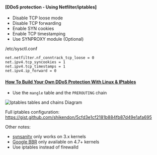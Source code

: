 #### [DDoS protection - Using Netfilter/iptables]

- Disable TCP loose mode
- Disable TCP forwarding
- Enable SYN cookies
- Enable TCP timestamping
- Use SYNPROXY module (Optional)

/etc/sysctl.conf
```
net.netfilter.nf_conntrack_tcp_loose = 0
net.ipv4.tcp_syncookies = 1
net.ipv4.tcp_timestamps = 1
net.ipv4.ip_forward = 0
```

#### [How To Build Your Own DDoS Protection With Linux & IPtables](https://javapipe.com/ddos/blog/iptables-ddos-protection/)

- Use the `mangle` table and the `PREROUTING` chain

![Iptables tables and chains Diagram](https://cloud.githubusercontent.com/assets/1711674/8742357/87e8b72e-2c32-11e5-997a-c6d081186da5.png)

Full iptables configuration:
https://gist.github.com/shikendon/5cfd3e1cf2181b884fb87d49e1afa695

Other notes:
- [synsanity](https://github.com/github/synsanity) only works on 3.x kernels
- [Google BBR](https://github.com/google/bbr) only available on 4.7+ kernels
- Use iptables instead of firewalld

